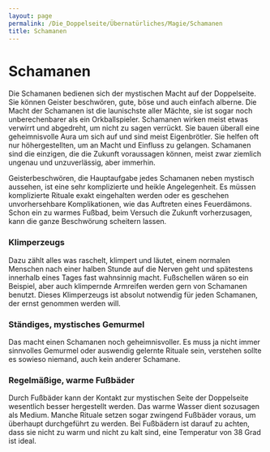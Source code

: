 ```yaml
---
layout: page
permalink: /Die_Doppelseite/Übernatürliches/Magie/Schamanen
title: Schamanen
---
```


# Schamanen

Die Schamanen bedienen sich der mystischen Macht auf der Doppelseite. Sie können Geister beschwören, gute, böse und auch einfach alberne. Die Macht der Schamanen ist die launischste aller Mächte, sie ist sogar noch unberechenbarer als ein Orkballspieler. Schamanen wirken meist etwas verwirrt und abgedreht, um nicht zu sagen verrückt. Sie bauen überall eine geheimnisvolle Aura um sich auf und sind meist Eigenbrötler. Sie helfen oft nur höhergestellten, um an Macht und Einfluss zu gelangen. Schamanen sind die einzigen, die die Zukunft voraussagen können, meist zwar ziemlich ungenau und unzuverlässig, aber immerhin.

Geisterbeschwören, die Hauptaufgabe jedes Schamanen neben mystisch aussehen, ist eine sehr komplizierte und heikle Angelegenheit. Es müssen komplizierte Rituale exakt eingehalten werden oder es geschehen unvorhersehbare Komplikationen, wie das Auftreten eines Feuerdämons. Schon ein zu warmes Fußbad, beim Versuch die Zukunft vorherzusagen, kann die ganze Beschwörung scheitern lassen.

### Klimperzeugs

Dazu zählt alles was raschelt, klimpert und läutet, einem normalen Menschen nach einer halben Stunde auf die Nerven geht und spätestens innerhalb eines Tages fast wahnsinnig macht. Fußschellen wären so ein Beispiel, aber auch klimpernde Armreifen werden gern von Schamanen benutzt. Dieses Klimperzeugs ist absolut notwendig für jeden Schamanen, der ernst genommen werden will.

### Ständiges, mystisches Gemurmel

Das macht einen Schamanen noch geheimnisvoller. Es muss ja nicht immer sinnvolles Gemurmel oder auswendig gelernte Rituale sein, verstehen sollte es sowieso niemand, auch kein anderer Schamane.

### Regelmäßige, warme Fußbäder

Durch Fußbäder kann der Kontakt zur mystischen Seite der Doppelseite wesentlich besser hergestellt werden. Das warme Wasser dient sozusagen als Medium. Manche Rituale setzen sogar zwingend Fußbäder voraus, um überhaupt durchgeführt zu werden. Bei Fußbädern ist darauf zu achten, dass sie nicht zu warm und nicht zu kalt sind, eine Temperatur von 38 Grad ist ideal.
